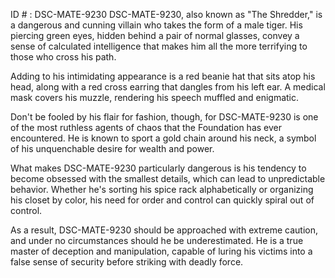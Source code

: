 ID # : DSC-MATE-9230
DSC-MATE-9230, also known as "The Shredder," is a dangerous and cunning villain who takes the form of a male tiger. His piercing green eyes, hidden behind a pair of normal glasses, convey a sense of calculated intelligence that makes him all the more terrifying to those who cross his path.

Adding to his intimidating appearance is a red beanie hat that sits atop his head, along with a red cross earring that dangles from his left ear. A medical mask covers his muzzle, rendering his speech muffled and enigmatic.

Don't be fooled by his flair for fashion, though, for DSC-MATE-9230 is one of the most ruthless agents of chaos that the Foundation has ever encountered. He is known to sport a gold chain around his neck, a symbol of his unquenchable desire for wealth and power.

What makes DSC-MATE-9230 particularly dangerous is his tendency to become obsessed with the smallest details, which can lead to unpredictable behavior. Whether he's sorting his spice rack alphabetically or organizing his closet by color, his need for order and control can quickly spiral out of control.

As a result, DSC-MATE-9230 should be approached with extreme caution, and under no circumstances should he be underestimated. He is a true master of deception and manipulation, capable of luring his victims into a false sense of security before striking with deadly force.